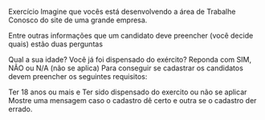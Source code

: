 Exercício
Imagine que vocês está desenvolvendo a área de Trabalhe Conosco do site de uma grande empresa.

Entre outras informações que um candidato deve preencher (você decide quais) estão duas perguntas

Qual a sua idade?
Você já foi dispensado do exército?
Reponda com SIM, NÃO ou N/A (não se aplica)
Para conseguir se cadastrar os candidatos devem preencher os seguintes requisitos:

Ter 18 anos ou mais e
Ter sido dispensado do exercito ou não se aplicar
Mostre uma mensagem caso o cadastro dê certo e outra se o cadastro der errado.